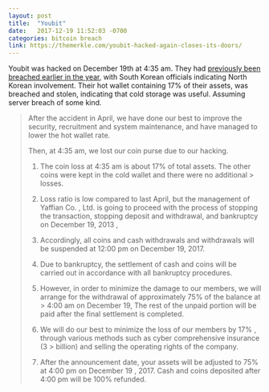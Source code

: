 ```yaml
---
layout: post
title:  "Youbit"
date:   2017-12-19 11:52:03 -0700
categories: bitcoin breach
link: https://themerkle.com/youbit-hacked-again-closes-its-doors/
---
```


Youbit was hacked on December 19th at 4:35 am. They had [previously been breached earlier in the year](https://themerkle.com/north-korean-hackers-attacked-south-korean-exchanges-nis-claims/), with South Korean officials indicating North Korean involvement.  Their hot wallet containing 17% of their assets, was breached and stolen, indicating that cold storage was useful. Assuming server breach of some kind.

> After the accident in April, we have done our best to improve the security, recruitment and system maintenance, and
have managed to lower the hot wallet rate.
>
> Then, at 4:35 am, we lost our coin purse due to our hacking.
>
> 1. The coin loss at 4:35 am is about 17% of total assets. The other coins were kept in the cold wallet and there were no additional > losses.
>
> 2. Loss ratio is low compared to last April, but the management of Yaffian Co. , Ltd. is going to proceed with the process of stopping the transaction, stopping deposit and withdrawal, and bankruptcy on December 19, 2013 ,
>
> 3. Accordingly, all coins and cash withdrawals and withdrawals will be suspended at 12:00 pm on December 19, 2017.
>
> 4. Due to bankruptcy, the settlement of cash and coins will be carried out in accordance with all bankruptcy procedures.
>
> 5. However, in order to minimize the damage to our members, we will arrange for the withdrawal of approximately 75% of the balance at > 4:00 am on December 19, The rest of the unpaid portion will be paid after the final settlement is completed.
>
> 6. We will do our best to minimize the loss of our members by 17% , through various methods such as cyber comprehensive insurance (3 > billion) and selling the operating rights of the company.
> 7. After the announcement date, your assets will be adjusted to 75% at 4:00 pm on December 19 , 2017. Cash and coins deposited after 4:00 pm will be 100% refunded.

